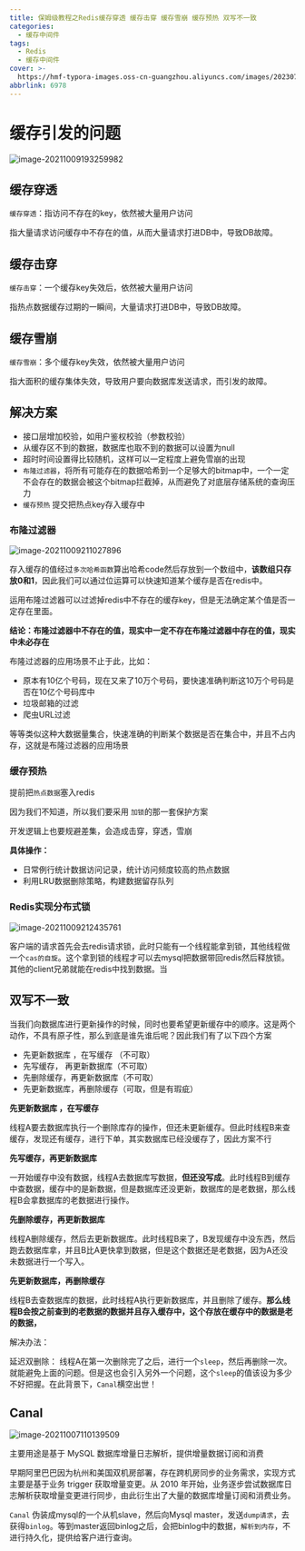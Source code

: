 ```yaml
---
title: 保姆级教程之Redis缓存穿透 缓存击穿 缓存雪崩 缓存预热 双写不一致
categories:
  - 缓存中间件
tags:
  - Redis
  - 缓存中间件
cover: >-
  https://hmf-typora-images.oss-cn-guangzhou.aliyuncs.com/images/202307091752364.png
abbrlink: 6978
---
```



# 缓存引发的问题

![image-20211009193259982](https://p3-juejin.byteimg.com/tos-cn-i-k3u1fbpfcp/464c731b777f48b2b404878edb05fb3e~tplv-k3u1fbpfcp-zoom-1.image)
## 缓存穿透
`缓存穿透`：指访问不存在的key，依然被大量用户访问

指大量请求访问缓存中不存在的值，从而大量请求打进DB中，导致DB故障。

## 缓存击穿
`缓存击穿`：一个缓存key失效后，依然被大量用户访问

指热点数据缓存过期的一瞬间，大量请求打进DB中，导致DB故障。

## 缓存雪崩
`缓存雪崩`：多个缓存key失效，依然被大量用户访问

指大面积的缓存集体失效，导致用户要向数据库发送请求，而引发的故障。

## 解决方案

-  接口层增加校验，如用户鉴权校验（参数校验）
-  从缓存区不到的数据，数据库也取不到的数据可以设置为null
- 超时时间设置得比较随机，这样可以一定程度上避免雪崩的出现
-  `布隆过滤器`，将所有可能存在的数据哈希到一个足够大的bitmap中，一个一定不会存在的数据会被这个bitmap拦截掉，从而避免了对底层存储系统的查询压力
- `缓存预热` 提交把热点key存入缓存中

### 布隆过滤器
![image-20211009211027896](https://p3-juejin.byteimg.com/tos-cn-i-k3u1fbpfcp/0c5b697b7954438398a662da533a18a6~tplv-k3u1fbpfcp-zoom-1.image)

存入缓存的值经过`多次哈希函数`算出哈希code然后存放到一个数组中，**该数组只存放0和1**，因此我们可以通过位运算可以快速知道某个缓存是否在redis中。

运用布隆过滤器可以过滤掉redis中不存在的缓存key，但是无法确定某个值是否一定存在里面。

**结论：布隆过滤器中不存在的值，现实中一定不存在布隆过滤器中存在的值，现实中未必存在**

布隆过滤器的应用场景不止于此，比如：
-   原本有10亿个号码，现在又来了10万个号码，要快速准确判断这10万个号码是否在10亿个号码库中
-   垃圾邮箱的过滤
-  爬虫URL过滤

等等类似这种大数据量集合，快速准确的判断某个数据是否在集合中，并且不占内存，这就是布隆过滤器的应用场景

### 缓存预热
提前把`热点数据`塞入redis

因为我们不知道，所以我们要采用 `加锁`的那一套保护方案

开发逻辑上也要规避差集，会造成击穿，穿透，雪崩

**具体操作：**

-   日常例行统计数据访问记录，统计访问频度较高的热点数据
-   利用LRU数据删除策略，构建数据留存队列

### Redis实现分布式锁


![image-20211009212435761](https://p3-juejin.byteimg.com/tos-cn-i-k3u1fbpfcp/ea29a80d7a6544b5a235d1b52f0a4859~tplv-k3u1fbpfcp-zoom-1.image)

客户端的请求首先会去redis请求锁，此时只能有一个线程能拿到锁，其他线程做一个`cas的自旋`。这个拿到锁的线程才可以去mysql把数据带回redis然后释放锁。其他的client兄弟就能在redis中找到数据。当


##  双写不一致
当我们向数据库进行更新操作的时候，同时也要希望更新缓存中的顺序。这是两个动作，不具有原子性，那么到底是谁先谁后呢？因此我们有了以下四个方案

- 先更新数据库 ，在写缓存 （不可取）
- 先写缓存， 再更新数据库（不可取）
- 先删除缓存，再更新数据库（不可取）
- 先更新数据库，再删除缓存（可取，但是有瑕疵）


**先更新数据库 ，在写缓存**

线程A要去数据库执行一个删除库存的操作，但还未更新缓存。但此时线程B来查缓存，发现还有缓存，进行下单，其实数据库已经没缓存了，因此方案不行

**先写缓存，再更新数据库**

一开始缓存中没有数据，线程A去数据库写数据，**但还没写成**。此时线程B到缓存中查数据，缓存中的是新数据，但是数据库还没更新，数据库的是老数据，那么线程B会拿数据库的老数据进行操作。

**先删除缓存，再更新数据库**

线程A删除缓存，然后去更新数据库。此时线程B来了，B发现缓存中没东西，然后跑去数据库拿，并且B比A更快拿到数据，但是这个数据还是老数据，因为A还没未数据进行一个写入。

**先更新数据库，再删除缓存**

线程B去查数据库的数据，此时线程A执行更新数据库，并且删除了缓存。**那么线程B会按之前查到的老数据的数据并且存入缓存中，这个存放在缓存中的数据是老的数据，**

解决办法：

延迟双删除：
线程A在第一次删除完了之后，进行一个`sleep`，然后再删除一次。就能避免上面的问题。但是这也会引入另外一个问题，这个`sleep`的值该设为多少不好把握。在此背景下，`Canal`横空出世！

## Canal

![image-20211007110139509](https://hmf-typora-images.oss-cn-guangzhou.aliyuncs.com/images/image-20211007110139509.png)

主要用途是基于 MySQL 数据库增量日志解析，提供增量数据订阅和消费

早期阿里巴巴因为杭州和美国双机房部署，存在跨机房同步的业务需求，实现方式主要是基于业务 trigger 获取增量变更。从 2010 年开始，业务逐步尝试数据库日志解析获取增量变更进行同步，由此衍生出了大量的数据库增量订阅和消费业务。

`Canal` 伪装成mysql的一个从机slave，然后向Mysql master，发送`dump请求`，去获得`binlog`。等到master返回binlog之后，会把binlog中的数据，`解析到内存`，不进行持久化，提供给客户进行查询。

